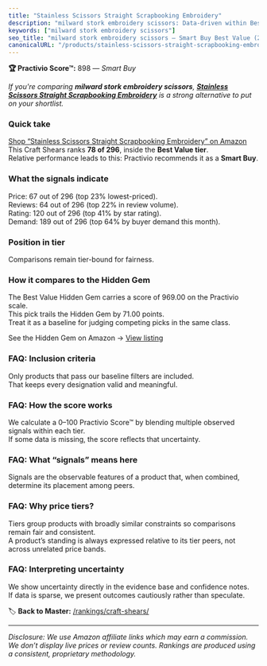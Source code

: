 ```yaml
---
title: "Stainless Scissors Straight Scrapbooking Embroidery"
description: "milward stork embroidery scissors: Data-driven within Best Value ranking using the Practivio Score™. Positioned by quality, value, demand, findability, momentu…"
keywords: ["milward stork embroidery scissors"]
seo_title: "milward stork embroidery scissors — Smart Buy Best Value (2025)"
canonicalURL: "/products/stainless-scissors-straight-scrapbooking-embroidery-B0F26WN5LG/"
---
```


**🏆 Practivio Score™:** 898 — _Smart Buy_


*If you're comparing **milward stork embroidery scissors**, **[Stainless Scissors Straight Scrapbooking Embroidery](https://www.amazon.com/dp/B0F26WN5LG?tag=practivio-20)** is a strong alternative to put on your shortlist.*
### Quick take
[Shop “Stainless Scissors Straight Scrapbooking Embroidery” on Amazon](https://www.amazon.com/dp/B0F26WN5LG?tag=practivio-20)
This Craft Shears ranks **78 of 296**, inside the **Best Value tier**.  
Relative performance leads to this: Practivio recommends it as a **Smart Buy**.

### What the signals indicate
Price: 67 out of 296 (top 23% lowest-priced).  
Reviews: 64 out of 296 (top 22% in review volume).  
Rating: 120 out of 296 (top 41% by star rating).  
Demand: 189 out of 296 (top 64% by buyer demand this month).

### Position in tier
Comparisons remain tier-bound for fairness.

### How it compares to the Hidden Gem
The Best Value Hidden Gem carries a score of 969.00 on the Practivio scale.  
This pick trails the Hidden Gem by 71.00 points.  
Treat it as a baseline for judging competing picks in the same class.  

See the Hidden Gem on Amazon → [View listing](https://www.amazon.com/dp/B07TT1SFYL?tag=practivio-20)

### FAQ: Inclusion criteria
Only products that pass our baseline filters are included.  
That keeps every designation valid and meaningful.

### FAQ: How the score works
We calculate a 0–100 Practivio Score™ by blending multiple observed signals within each tier.  
If some data is missing, the score reflects that uncertainty.

### FAQ: What “signals” means here
Signals are the observable features of a product that, when combined, determine its placement among peers.

### FAQ: Why price tiers?
Tiers group products with broadly similar constraints so comparisons remain fair and consistent.  
A product’s standing is always expressed relative to its tier peers, not across unrelated price bands.

### FAQ: Interpreting uncertainty
We show uncertainty directly in the evidence base and confidence notes.  
If data is sparse, we present outcomes cautiously rather than speculate.


🏷️ **Back to Master:** [/rankings/craft-shears/](/rankings/craft-shears/)

---
_Disclosure: We use Amazon affiliate links which may earn a commission. We don’t display live prices or review counts. Rankings are produced using a consistent, proprietary methodology._
